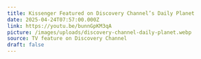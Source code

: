 ```yaml
---
title: Kissenger Featured on Discovery Channel’s Daily Planet
date: 2025-04-24T07:57:00.000Z
link: https://youtu.be/bunnGpKM3qA
picture: /images/uploads/discovery-channel-daily-planet.webp
source: TV feature on Discovery Channel
draft: false
---
```

